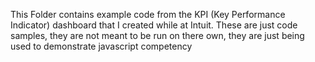 This Folder contains example code from the KPI (Key Performance Indicator) dashboard that I created while at Intuit. These are just code samples, they are not meant to be run on there own, they are just being used to demonstrate javascript competency

